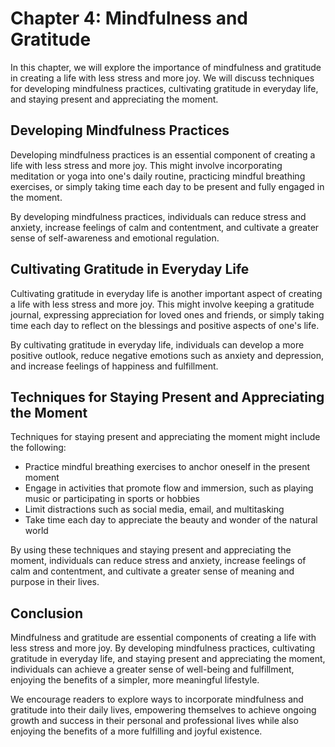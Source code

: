 Chapter 4: Mindfulness and Gratitude
====================================

In this chapter, we will explore the importance of mindfulness and gratitude in creating a life with less stress and more joy. We will discuss techniques for developing mindfulness practices, cultivating gratitude in everyday life, and staying present and appreciating the moment.

Developing Mindfulness Practices
--------------------------------

Developing mindfulness practices is an essential component of creating a life with less stress and more joy. This might involve incorporating meditation or yoga into one's daily routine, practicing mindful breathing exercises, or simply taking time each day to be present and fully engaged in the moment.

By developing mindfulness practices, individuals can reduce stress and anxiety, increase feelings of calm and contentment, and cultivate a greater sense of self-awareness and emotional regulation.

Cultivating Gratitude in Everyday Life
--------------------------------------

Cultivating gratitude in everyday life is another important aspect of creating a life with less stress and more joy. This might involve keeping a gratitude journal, expressing appreciation for loved ones and friends, or simply taking time each day to reflect on the blessings and positive aspects of one's life.

By cultivating gratitude in everyday life, individuals can develop a more positive outlook, reduce negative emotions such as anxiety and depression, and increase feelings of happiness and fulfillment.

Techniques for Staying Present and Appreciating the Moment
----------------------------------------------------------

Techniques for staying present and appreciating the moment might include the following:

* Practice mindful breathing exercises to anchor oneself in the present moment
* Engage in activities that promote flow and immersion, such as playing music or participating in sports or hobbies
* Limit distractions such as social media, email, and multitasking
* Take time each day to appreciate the beauty and wonder of the natural world

By using these techniques and staying present and appreciating the moment, individuals can reduce stress and anxiety, increase feelings of calm and contentment, and cultivate a greater sense of meaning and purpose in their lives.

Conclusion
----------

Mindfulness and gratitude are essential components of creating a life with less stress and more joy. By developing mindfulness practices, cultivating gratitude in everyday life, and staying present and appreciating the moment, individuals can achieve a greater sense of well-being and fulfillment, enjoying the benefits of a simpler, more meaningful lifestyle.

We encourage readers to explore ways to incorporate mindfulness and gratitude into their daily lives, empowering themselves to achieve ongoing growth and success in their personal and professional lives while also enjoying the benefits of a more fulfilling and joyful existence.
